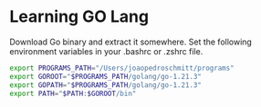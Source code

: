 # Learning GO Lang

Download Go binary and extract it somewhere.
Set the following environment variables in your .bashrc or .zshrc file.

```bash
export PROGRAMS_PATH="/Users/joaopedroschmitt/programs"
export GOROOT="$PROGRAMS_PATH/golang/go-1.21.3"
export GOPATH="$PROGRAMS_PATH/golang/go-1.21.3"
export PATH="$PATH:$GOROOT/bin"
```